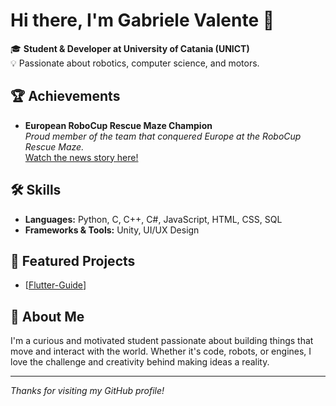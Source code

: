# Hi there, I'm Gabriele Valente 👋

🎓 **Student & Developer at University of Catania (UNICT)**  
💡 Passionate about robotics, computer science, and motors.

## 🏆 Achievements

- **European RoboCup Rescue Maze Champion**  
  _Proud member of the team that conquered Europe at the RoboCup Rescue Maze._  
  [Watch the news story here!](https://www.ilgiornale.it/video/attualit/l-iis-e-fermi-r-guttuso-giarre-conquista-l-europa-terzo-2493723.html)

## 🛠️ Skills

- **Languages:** Python, C, C++, C#, JavaScript, HTML, CSS, SQL
- **Frameworks & Tools:** Unity, UI/UX Design

## 🚀 Featured Projects

- [[Flutter-Guide](https://github.com/gabriiivale007/Flutter-Guide)]

## 🔗 About Me

I'm a curious and motivated student passionate about building things that move and interact with the world. Whether it's code, robots, or engines, I love the challenge and creativity behind making ideas a reality.

---

_Thanks for visiting my GitHub profile!_
